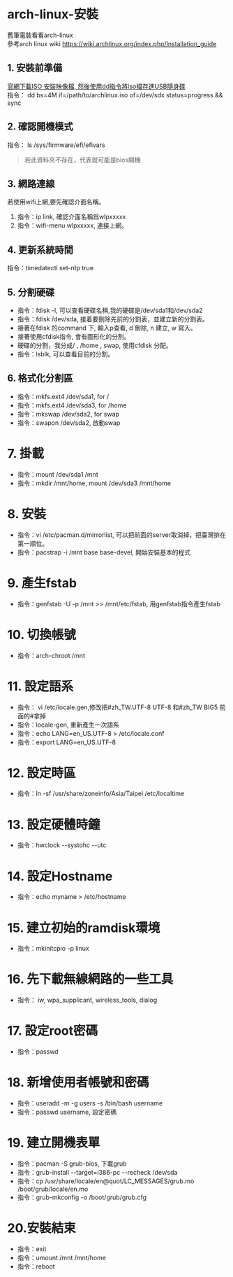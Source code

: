 # arch-linux-安裝  
舊筆電裝看看arch-linux  
參考arch linux wiki
<https://wiki.archlinux.org/index.php/Installation_guide>  
  

## 1. 安裝前準備  
[官網下載ISO 安裝映像檔, 然後使用dd指令將iso檔存進USB隨身碟][1]  
指令： dd bs=4M if=/path/to/archlinux.iso of=/dev/sdx status=progress && sync  

[1]:https://wiki.archlinux.org/index.php/USB_flash_installation_media

## 2. 確認開機模式  
指令： ls /sys/firmware/efi/efivars  
>若此資料夾不存在，代表就可能是bios開機  
  
## 3. 網路連線  
若使用wifi上網,要先確認介面名稱。  
1. 指令：ip link, 確認介面名稱爲wlpxxxxx  
2. 指令：wifi-menu wlpxxxxx, 連接上網。  
  
## 4. 更新系統時間  
指令：timedatectl set-ntp true  
  
## 5. 分割硬碟  
* 指令：fdisk -l, 可以查看硬碟名稱,我的硬碟是/dev/sda1和/dev/sda2
* 指令：fdisk /dev/sda, 接着要刪除先前的分割表，並建立新的分割表。
* 接著在fdisk 的command 下, 輸入p查看, d 刪除, n 建立, w 寫入。  
* 接著使用cfdisk指令, 會有圖形化的分割。
* 硬碟的分割，我分成/ , /home , swap, 使用cfdisk 分配。
* 指令：lsblk, 可以查看目前的分割。  
  
## 6. 格式化分割區  
* 指令：mkfs.ext4 /dev/sda1, for /
* 指令：mkfs.ext4 /dev/sda3, for /home
* 指令：mkswap /dev/sda2, for swap
* 指令：swapon /dev/sda2, 啟動swap  
     
# 7. 掛載
* 指令：mount /dev/sda1 /mnt
* 指令：mkdir /mnt/home, mount /dev/sda3 /mnt/home  

# 8. 安裝
* 指令：vi /etc/pacman.d/mirrorlist, 可以把前面的server取消掉，把臺灣排在第一順位。
* 指令：pacstrap -i /mnt base base-devel, 開始安裝基本的程式  
  
# 9. 產生fstab  
* 指令：genfstab -U -p /mnt >> /mnt/etc/fstab, 用genfstab指令產生fstab  
  
# 10. 切換帳號  
* 指令：arch-chroot /mnt  
  
# 11. 設定語系  
* 指令： vi /etc/locale.gen,修改把#zh_TW.UTF-8 UTF-8 和#zh_TW BIG5 前面的#拿掉
* 指令：locale-gen, 重新產生一次語系
* 指令：echo LANG=en_US.UTF-8 > /etc/locale.conf
* 指令：export LANG=en_US.UTF-8  
  
# 12. 設定時區  
* 指令：ln -sf /usr/share/zoneinfo/Asia/Taipei /etc/localtime  
  
# 13. 設定硬體時鐘  
* 指令：hwclock --systohc --utc  
  
# 14. 設定Hostname  
* 指令：echo myname > /etc/hostname   
  
# 15. 建立初始的ramdisk環境 
* 指令：mkinitcpio -p linux  
  
# 16. 先下載無線網路的一些工具  
* 指令： iw, wpa_supplicant, wireless_tools, dialog  
  
# 17. 設定root密碼  
* 指令：passwd  
  
# 18. 新增使用者帳號和密碼  
* 指令：useradd -m -g users -s /bin/bash username
* 指令：passwd username, 設定密碼  
  
# 19. 建立開機表單  
* 指令：pacman -S grub-bios, 下載grub
* 指令：grub-install --target=i386-pc --recheck /dev/sda
* 指令：cp /usr/share/locale/en\@quot/LC_MESSAGES/grub.mo /boot/grub/locale/en.mo
* 指令：grub-mkconfig -o /boot/grub/grub.cfg  
  
# 20.安裝結束 
* 指令：exit
* 指令：umount /mnt /mnt/home
* 指令：reboot




